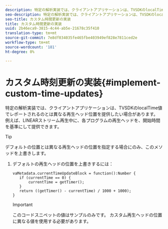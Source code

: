 ```yaml
---
description: 特定の解析実装では、クライアントアプリケーションは、TVSDKのlocalTime値でレポートされるのとは異なる再生ヘッド位置を提供したい場合があります。 例えば、LINEARストリーム再生中に、各プログラムの再生ヘッドを、開始時間を基準にして提供できます。
seo-description: 特定の解析実装では、クライアントアプリケーションは、TVSDKのlocalTime値でレポートされるのとは異なる再生ヘッド位置を提供したい場合があります。 例えば、LINEARストリーム再生中に、各プログラムの再生ヘッドを、開始時間を基準にして提供できます。
seo-title: カスタム時間更新の実装
title: カスタム時間更新の実装
uuid: 2b46eca9-3815-4c44-ab5e-21678c35f410
translation-type: tm+mt
source-git-commit: 7e8df034035fe465fbe403949ef828e7811ced2e
workflow-type: tm+mt
source-wordcount: '181'
ht-degree: 0%

---
```



# カスタム時刻更新の実装{#implement-custom-time-updates}

特定の解析実装では、クライアントアプリケーションは、TVSDKのlocalTime値でレポートされるのとは異なる再生ヘッド位置を提供したい場合があります。 例えば、LINEARストリーム再生中に、各プログラムの再生ヘッドを、開始時間を基準にして提供できます。

>[!TIP]
>
>デフォルトの位置とは異なる再生ヘッドの位置を指定する場合にのみ、このメソッドを上書きします。

1. デフォルトの再生ヘッドの位置を上書きするには：

   ```
   vaMetadata.currentTimeUpdateBlock = function():Number { 
      if (currentTime == 0) { 
          currentTime = getTimer(); 
      } 
      return ((getTimer() - currentTime) / 1000 + 1000); 
   }
   ```

   >[!IMPORTANT]
   >
   >このコードスニペットの値はサンプルのみです。 カスタム再生ヘッドの位置に異なる値を使用する必要があります。

